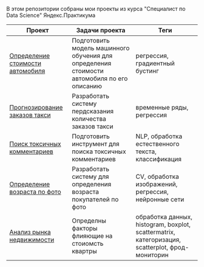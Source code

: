 В этом репозитории собраны мои проекты из курса "Специалист по Data Science" Яндекс.Практикума

| Проект | Задачи проекта | Теги |
| ------ | -------- | -------- |
| [Определение стоимости автомобиля](https://github.com/EvgeniyLukashin91/Portfolio/tree/main/Car_prices#markdown-title-id) | Подготовить модель машинного обучения для определения стоимости автомобиля по его описанию | регрессия, градиентный бустинг |
| [Прогнозирование заказов такси](https://github.com/EvgeniyLukashin91/Portfolio/tree/main/Taxi_orders#markdown-title-id) | Разработать систему пердсказания количества заказов такси | временные ряды, регрессия | 
| [Поиск токсичных комментариев](https://github.com/EvgeniyLukashin91/Portfolio/tree/main/toxic_comments#markdown-title-id) | Подготовить инструмент для поиска токсичных комментариев | NLP, обработка естественного текста, классификация | 
| [Определение возраста по фото](https://github.com/EvgeniyLukashin91/Portfolio/tree/main/Buyers_age#markdown-title-id) | Разработать систему для определения возраста покупателей по фото | CV, обработка изображений, регрессия, нейронные сети | 
| [Анализ рынка недвижимости](https://github.com/EvgeniyLukashin91/Portfolio/tree/main/Research_of_apartments#markdown-title-id) | Определны факторы флияющие на стоиомсть квартры | обработка данных, histogram, boxplot, scattermatrix, категоризация, scatterplot,  фрод-мониторин | 
